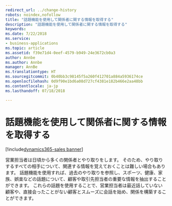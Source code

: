 ```yaml
---
redirect_url: ../change-history
robots: noindex,nofollow
title: "話題機能を使用して関係者に関する情報を取得する"
description: "話題機能を使用して関係者に関する情報を取得する"
keywords: 
ms.date: 7/22/2018
ms.service:
- business-applications
ms.topic: article
ms.assetid: f39e71d4-0eef-4579-b949-24e3672cb0a3
author: Annbe
ms.author: Annbe
manager: AnnBe
ms.translationtype: HT
ms.sourcegitcommit: 0b40bb3c98145f5a260f412701a884a5936174ce
ms.openlocfilehash: 0d9f90e1bd6a08d727cf4381e182b466e2aa48bb
ms.contentlocale: ja-jp
ms.lasthandoff: 07/18/2018

---
```


# <a name="never-forget-that-detail-about-your-stakeholder-with-talking-points"></a>話題機能を使用して関係者に関する情報を取得する

[!include[dynamics365-sales banner](../includes/dynamics365-sales.md)]





営業担当者は日頃から多くの関係者とやり取りをします。 そのため、やり取りするすべての相手について、関連する情報を覚えておくことは難しい場合もあります。 話題機能を使用すれば、過去のやり取りを参照し、スポーツ、健康、家族、娯楽などの話題について、顧客や取引先担当者の重要な情報を抽出することができます。 これらの話題を使用することで、営業担当者は最近話していない顧客や、直接会ったことがない顧客とスムーズに会話を始め、関係を構築することができます。 


